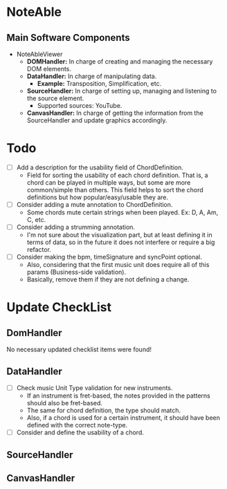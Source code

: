 # NoteAble

## Main Software Components

- NoteAbleViewer
  - **DOMHandler:** In charge of creating and managing the necessary DOM elements.
  - **DataHandler:** In charge of manipulating data.
    - **Example:** Transposition, Simplification, etc.
  - **SourceHandler:** In charge of setting up, managing and listening to the source element.
    - Supported sources: YouTube.
  - **CanvasHandler:** In charge of getting the information from the SourceHandler and update graphics accordingly.

# Todo
- [ ] Add a description for the usability field of ChordDefinition.
  - Field for sorting the usability of each chord definition. That is, a chord can be played in multiple ways, but some are more common/simple than others. This field helps to sort the chord definitions but how popular/easy/usable they are.
- [ ] Consider adding a mute annotation to ChordDefinition.
  - Some chords mute certain strings when been played. Ex: D, A, Am, C, etc.
- [ ] Consider adding a strumming annotation.
  - I'm not sure about the visualization part, but at least defining it in terms of data, so in the future it does not interfere or require a big refactor.
- [ ] Consider making the bpm, timeSignature and syncPoint optional.
  - Also, considering that the first music unit does require all of this params (Business-side validation).
  - Basically, remove them if they are not defining a change.

# Update CheckList

## DomHandler
No necessary updated checklist items were found!

## DataHandler
- [ ] Check music Unit Type validation for new instruments.
  - If an instrument is fret-based, the notes provided in the patterns should also be fret-based.
  - The same for chord definition, the type should match.
  - Also, if a chord is used for a certain instrument, it should have been defined with the correct note-type.
- [ ] Consider and define the usability of a chord.
## SourceHandler
## CanvasHandler